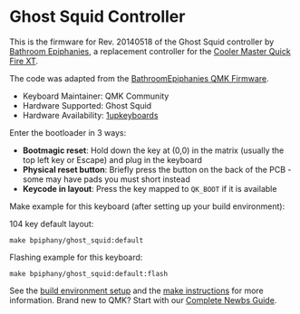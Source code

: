 # Ghost Squid Controller

This is the firmware for Rev. 20140518 of the Ghost Squid controller by [Bathroom Epiphanies](http://bathroomepiphanies.com/controllers/), a replacement controller for the [Cooler Master Quick Fire XT](https://www.coolermaster.com/catalog/peripheral/keyboards/quick-fire-xt/).

The code was adapted from the [BathroomEpiphanies QMK Firmware](https://github.com/BathroomEpiphanies/epiphanies_qmk_keyboard/tree/master/keyboards/ghost_squid_20140518).

* Keyboard Maintainer: QMK Community
* Hardware Supported: Ghost Squid
* Hardware Availability: [1upkeyboards](https://1upkeyboards.com/shop/controllers/qf-xt-ghost-squid-controller-2/)

Enter the bootloader in 3 ways:

* **Bootmagic reset**: Hold down the key at (0,0) in the matrix (usually the top left key or Escape) and plug in the keyboard
* **Physical reset button**: Briefly press the button on the back of the PCB - some may have pads you must short instead
* **Keycode in layout**: Press the key mapped to `QK_BOOT` if it is available

Make example for this keyboard (after setting up your build environment):

104 key default layout:

    make bpiphany/ghost_squid:default

Flashing example for this keyboard:

    make bpiphany/ghost_squid:default:flash

See the [build environment setup](https://docs.qmk.fm/#/getting_started_build_tools) and the [make instructions](https://docs.qmk.fm/#/getting_started_make_guide) for more information. Brand new to QMK? Start with our [Complete Newbs Guide](https://docs.qmk.fm/#/newbs).
